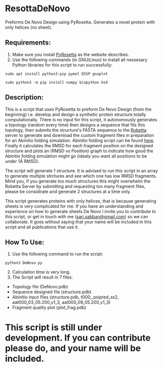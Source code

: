 # ResottaDeNovo
Preforms De Novo Design using PyRosetta. Generates a novel protein with only helices (no sheet).

## Requirements:
1. Make sure you install [PyRosetta](http://www.pyrosetta.org) as the website describes.
2. Use the following commands (in GNU/Linux) to install all nessesary Python libraries for this script to run successfully:

`sudo apt install python3-pip pymol DSSP gnuplot`

`sudo python3 -m pip install numpy biopython bs4`

## Description:
This is a script that uses PyRosetta to preform De Novo Design (from the beginning) i.e. develop and design a synthetic protein structure totally computationally. There is no input for this script, it autonomously generates a topology (random every time) then designs a sequence that fits this topology, then submits the structure's FASTA sequence to the [Robetta](http://www.robetta.org/) server to generate and download the custom fragment files in preparation for an Abinitio folding simulation. Abinitio folding script can be found [here](https://github.com/sarisabban/RosettaAbinitio). Finally it calculates the RMSD for each fragment position on the designed structure and plots an (RMSD vs Position) graph to indicate how good the Abinitio folding simulation might go (idealy you want all positions to be under 1Å RMSD).

The script will generate 1 structure. It is advised to run this script in an array to generate multiple strctures and see which one has low RMSD fragments. Mind you, if you generate too much structures this might overwhelm the Robetta Server by submitting and requesting too many fragment files, please be considirate and generate 2 structures at a time only.

This script generates proteins with only helices, that is because generating sheets is very complicated for me. If you have an understanding and experience on how to generate sheets De Novo I invite you to contribute to this script, or get in touch with me (sari.sabban@gmail.com) so we can collaborate. It goes without saying that your name will be included in this script and all publications that use it.

## How To Use:
1. Use the following command to run the script:

`python3 DeNovo.py`

2. Calculation time is very long.
3. The Script will result in 7 files:
* Topology file (DeNovo.pdb)
* Sequence designed file (structure.pdb)
* Abinitio input files (structure.pdb, t000_.psipred_ss2, aat000_03_05.200_v1_3, aat000_09_05.200_v1_3)
* Fragment quality plot (plot_frag.pdb)

# This script is still under development. If you can contribute please do, and your name will be included.
